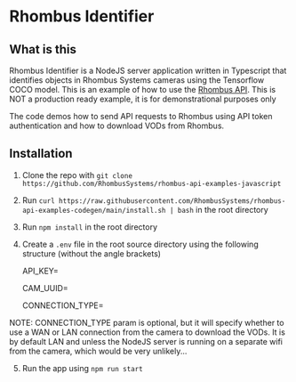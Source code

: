 # Rhombus Identifier

## What is this
Rhombus Identifier is a NodeJS server application written in Typescript that identifies objects in Rhombus Systems cameras using the Tensorflow COCO model. This is an example of how to use the [Rhombus API](https://apidocs.rhombussystems.com/reference). This is NOT a production ready example, it is for demonstrational purposes only

The code demos how to send API requests to Rhombus using API token authentication and how to download VODs from Rhombus.


## Installation

1. Clone the repo with `git clone https://github.com/RhombusSystems/rhombus-api-examples-javascript` 
2. Run `curl https://raw.githubusercontent.com/RhombusSystems/rhombus-api-examples-codegen/main/install.sh | bash` in the root directory
3. Run `npm install` in the root directory
4. Create a `.env` file in the root source directory using the following structure (without the angle brackets)

    API_KEY=<YOUR API KEY>

    CAM_UUID=<YOUR CAMERA UUID>

    CONNECTION_TYPE=<WAN OR LAN> 

NOTE: CONNECTION_TYPE param is optional, but it will specify whether to use a WAN or LAN connection from the camera to download the VODs. It is by default LAN and unless the NodeJS server is running on a separate wifi from the camera, which would be very unlikely...

5. Run the app using `npm run start`
